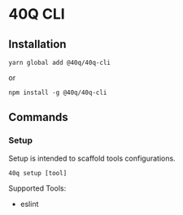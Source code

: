 # 40Q CLI

## Installation
```
yarn global add @40q/40q-cli
```
or
```
npm install -g @40q/40q-cli
```

## Commands

### Setup
Setup is intended to scaffold tools configurations.

```
40q setup [tool]
```

Supported Tools:
* eslint